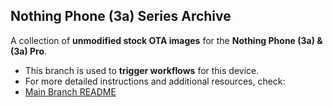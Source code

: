 ## Nothing Phone (3a) Series Archive

A collection of **unmodified stock OTA images** for the **Nothing Phone (3a) & (3a) Pro**.

- This branch is used to **trigger workflows** for this device.
- For more detailed instructions and additional resources, check:
- [Main Branch README](https://github.com/spike0en/nothing_archive/tree/main)
